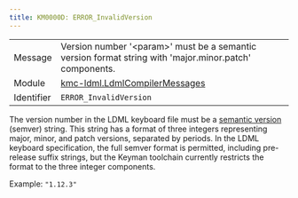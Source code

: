 ```yaml
---
title: KM0000D: ERROR_InvalidVersion
---
```


|            |           |
|------------|---------- |
| Message    | Version number '&lt;param&gt;' must be a semantic version format string with 'major\.minor\.patch' components\. |
| Module     | [kmc-ldml.LdmlCompilerMessages](kmc-ldml.ldmlcompilermessages) |
| Identifier | `ERROR_InvalidVersion` |

The version number in the LDML keyboard file must be a [semantic
version](https://semver.org) (semver) string. This string has a format of three
integers representing major, minor, and patch versions, separated by periods. In
the LDML keyboard specification, the full semver format is permitted, including
pre-release suffix strings, but the Keyman toolchain currently restricts the
format to the three integer components.

Example: `"1.12.3"`
